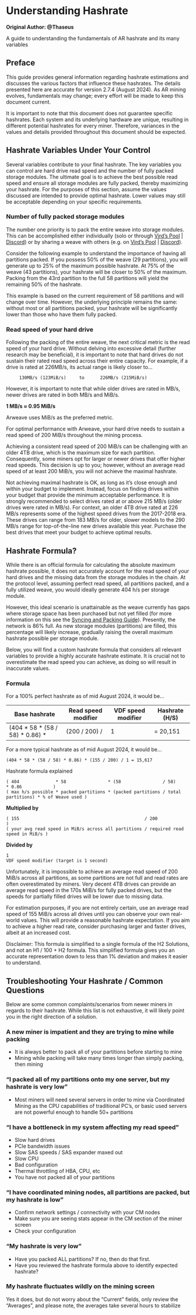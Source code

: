 # Understanding Hashrate

**Original Author: @Thaseus**

A guide to understanding the fundamentals of AR hashrate and its many variables

## Preface

This guide provides general information regarding hashrate estimations and discusses the various factors that influence these hashrates. The details presented here are accurate for version 2.7.4 (August 2024). As AR mining evolves, fundamentals may change; every effort will be made to keep this document current.

It is important to note that this document does not guarantee specific hashrates. Each system and its underlying hardware are unique, resulting in different potential hashrates for every miner. Therefore, variances in the values and details provided throughout this document should be expected.

## Hashrate Variables Under Your Control

Several variables contribute to your final hashrate. The key variables you can control are hard drive read speed and the number of fully packed storage modules. The ultimate goal is to achieve the best possible read speed and ensure all storage modules are fully packed, thereby maximizing your hashrate. For the purposes of this section, assume the values discussed are intended to provide optimal hashrate. Lower values may still be acceptable depending on your specific requirements.

### Number of fully packed storage modules

The number one priority is to pack the entire weave into storage modules. This can be accomplished either individually (solo or through [Vird’s Pool](https://ar.virdpool.com/) | [Discord](https://discord.gg/hTCmhGWPEp)) or by sharing a weave with others (e.g. on [Vird’s Pool](https://ar.virdpool.com/) | [Discord](https://discord.gg/hTCmhGWPEp)).

Consider the following example to understand the importance of having all partitions packed. If you possess 50% of the weave (29 partitions), you will generate up to 25% of the maximum possible hashrate. At 75% of the weave (43 partitions), your hashrate will be closer to 50% of the maximum. Packing from the 43rd partition to the full 58 partitions will yield the remaining 50% of the hashrate.

This example is based on the current requirement of 58 partitions and will change over time. However, the underlying principle remains the same: without most or all partitions packed, your hashrate will be significantly lower than those who have them fully packed.

### Read speed of your hard drive

Following the packing of the entire weave, the next critical metric is the read speed of your hard drive. Without delving into excessive detail (further research may be beneficial), it is important to note that hard drives do not sustain their rated read speed across their entire capacity. For example, if a drive is rated at 226MB/s, its actual range is likely closer to...
       
         130MB/s (123MiB/s)     to      226MB/s (215MiB/s)

However, it is important to note that while older drives are rated in MB/s, newer drives are rated in both MB/s and MiB/s.

**1 MB/s ≈ 0.95 MiB/s**

Arweave uses MiB/s as the preferred metric.

For optimal performance with Arweave, your hard drive needs to sustain a read speed of 200 MiB/s throughout the mining process.

Achieving a consistent read speed of 200 MiB/s can be challenging with an older 4TB drive, which is the maximum size for each partition. Consequently, some miners opt for larger or newer drives that offer higher read speeds. This decision is up to you; however, without an average read speed of at least 200 MiB/s, you will not achieve the maximal hashrate.

Not achieving maximal hashrate is OK, as long as it’s close enough and within your budget to implement. Instead, focus on finding drives within your budget that provide the minimum acceptable performance. It is strongly recommended to select drives rated at or above 215 MB/s (older drives were rated in MB/s).
For context, an older 4TB drive rated at 226 MB/s represents some of the highest speed drives from the 2017-2018 era. These drives can range from 183 MB/s for older, slower models to the 290 MB/s range for top-of-the-line new drives available this year. Purchase the best drives that meet your budget to achieve optimal results.

## Hashrate Formula?

While there is an official formula for calculating the absolute maximum hashrate possible, it does not accurately account for the read speed of your hard drives and the missing data from the storage modules in the chain. At the protocol level, assuming perfect read speed, all partitions packed, and a fully utilized weave, you would ideally generate 404 h/s per storage module.

However, this ideal scenario is unattainable as the weave currently has gaps where storage space has been purchased but not yet filled (for more information on this see the [Syncing and Packing Guide](syncing-packing.md#partitions-are-rarely-full)). Presently, the network is 86% full. As new storage modules (partitions) are filled, this percentage will likely increase, gradually raising the overall maximum hashrate possible per storage module.

Below, you will find a custom hashrate formula that considers all relevant variables to provide a highly accurate hashrate estimate. It is crucial not to overestimate the read speed you can achieve, as doing so will result in inaccurate values.

### Formula

For a 100% perfect hashrate as of mid August 2024, it would be…

| Base hashrate                   | Read speed modifier | VDF speed modifier | Hashrate (H/S) | 
| ------------------------------- | ------------------- | ------------------ | -------------- |
| (404 * 58 * (58 / 58) * 0.86) * | (200 / 200) /       | 1                  | = 20,151       |

For a more typical hashrate as of mid August 2024, it would be…

`(404 * 58 * (58 / 58) * 0.86) * (155 / 200) / 1 = 15,617`


Hashrate formula explained

```
( 404              * 58                * (58                / 58)               * 0.86            )
( max h/s possible * packed partitions * (packed partitions / total partitions) * % of Weave used )
```

**Multiplied by**

```
( 155                                                / 200                          )
( your avg read speed in MiB/s across all partitions / required read speed in MiB/s )
```

**Divided by**

```
1
VDF speed modifier (target is 1 second)
```

Unfortunately, it is impossible to achieve an average read speed of 200 MiB/s across all partitions, as some partitions are not full and read rates are often overestimated by miners. Very decent 4TB drives can provide an average read speed in the 170s MiB/s for fully packed drives, but the speeds for partially filled drives will be lower due to missing data.

For estimation purposes, if you are not entirely certain, use an average read speed of 155 MiB/s across all drives until you can observe your own real-world values. This will provide a reasonable hashrate expectation. If you aim to achieve a higher read rate, consider purchasing larger and faster drives, albeit at an increased cost.

Disclaimer: This formula is simplified to a single formula of the H2 Solutions, and not an H1 / 100 + H2 formula. This simplified formula gives you an accurate representation down to less than 1% deviation and makes it easier to understand.

## Troubleshooting Your Hashrate / Common Questions

Below are some common complaints/scenarios from newer miners in regards to their hashrate. While this list is not exhaustive, it will likely point you in the right direction of a solution.

### A new miner is impatient and they are trying to mine while packing

- It is always better to pack all of your partitions before starting to mine
- Mining while packing will take many times longer than simply packing, then mining

### “I packed all of my partitions onto my one server, but my hashrate is very low”

- Most miners will need several servers in order to mine via Coordinated Mining as the CPU capabilities of traditional PC’s, or basic used servers are not powerful enough to handle 50+ partitions

### “I have a bottleneck in my system affecting my read speed”

- Slow hard drives
- PCIe bandwidth issues
- Slow SAS speeds / SAS expander maxed out
- Slow CPU
- Bad configuration
- Thermal throttling of HBA, CPU, etc
- You have not packed all of your partitions

### “I have coordinated mining nodes, all partitions are packed, but my hashrate is low”
- Confirm network settings / connectivity with your CM nodes
- Make sure you are seeing stats appear in the CM section of the miner screen
- Check your configuration

### “My hashrate is very low”

- Have you packed ALL partitions? If no, then do that first.
- Have you reviewed the hashrate formula above to identify expected hashrate?

### My hashrate fluctuates wildly on the mining screen

Yes it does, but do not worry about the “Current” fields, only review the “Averages”, and please note, the averages take several hours to stabilize

